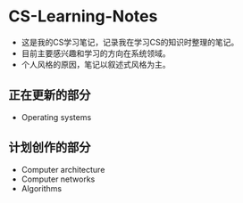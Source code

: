 # CS-Learning-Notes

- 这是我的CS学习笔记，记录我在学习CS的知识时整理的笔记。
- 目前主要感兴趣和学习的方向在系统领域。
- 个人风格的原因，笔记以叙述式风格为主。

## 正在更新的部分

- Operating systems

## 计划创作的部分

- Computer architecture
- Computer networks
- Algorithms

